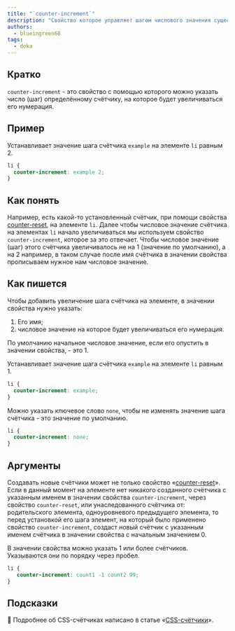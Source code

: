 ```yaml
---
title: "`counter-increment`"
description: "Свойство которое управляет шагом числового значения существующих счётчиков"
authors:
  - blueingreen68
tags:
  - doka
---
```


## Кратко

`counter-increment` - это свойство с помощью которого можно указать число (шаг) определённому счётчику, на которое будет увеличиваться его нумерация.

## Пример

Устанавливает значение шага счётчика `example` на элементе `li` равным 2. 

```CSS
li {
  counter-increment: example 2;
}
```

## Как понять

Например, есть какой-то установленный счётчик, при помощи свойства [counter-reset](/css/counter-reset), на элементе `li`. Далее чтобы числовое значение счётчика на элементах `li` начало увеличиваться мы используем свойство `counter-increment`, которое за это отвечает. Чтобы числовое значение (шаг) этого счётчика увеличивалось не на 1 (значение по умолчанию), а на 2 например, в таком случае после имя счётчика в значении свойства прописываем нужное нам числовое значение.

## Как пишется

Чтобы добавить увеличение шага счётчика на элементе, в значении свойства нужно указать:

  1. Его имя;
  2. числовое значение на которое будет увеличиваться его нумерация.
  
По умолчанию начальное числовое значение, если его опустить в значении свойства, - это 1.

Устанавливает значение шага счётчика `example` на элементе `li` равным 1.

```CSS
li {
  counter-increment: example;
}
```

Можно указать ключевое слово `none`, чтобы не изменять значение шага счётчика - это значение по умолчанию.

```CSS
li {
  counter-increment: none;
}
```

## Аргументы 

Создавать новые счётчики может не только свойство «[counter-reset](/css/counter-reset/)». Если в данный момент на элементе нет никакого созданного счётчика с указанным именем в значении свойства `counter-increment`, через свойство `counter-reset`, или унаследованного счётчика от: родительского элемента, одноуровневого предыдущего элемента, то перед установкой его шага элемент, на который было применено свойство `counter-increment`, создаст новый счётчик с указанным именем счётчика в значении свойства с начальным значением 0.

В значении свойства можно указать 1 или более счётчиков. Указываются они по порядку через пробел.

```CSS
li {
   counter-increment: count1 -1 count2 99;
}
```

## Подсказки

<article>

🎰 Подробнее об CSS-счётчиках написано в статье «[CSS-счётчики](/css/counters)».

</article>
